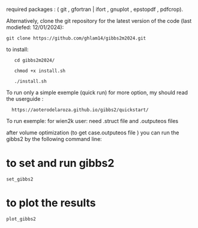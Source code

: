required packages : ( git , gfortran | ifort  , gnuplot , epstopdf , pdfcrop).

Alternatively, clone the git repository for the latest version of the code (last modiefed: 12/01/2024):
   
    git clone https://github.com/ghlam14/gibbs2m2024.git
 
to install:

       cd gibbs2m2024/
       
       chmod +x install.sh
              
       ./install.sh
To run only a simple exemple (quick run) for more option, my should read the userguide :
      
      https://aoterodelaroza.github.io/gibbs2/quickstart/


To run exemple:
for wien2k user: need   .struct file and .outputeos  files

after volume  optimization (to  get  case.outputeos file ) you can run  the gibbs2  by the following command line:

# to set and run gibbs2 
    set_gibbs2            
# to plot the results
    plot_gibbs2            

